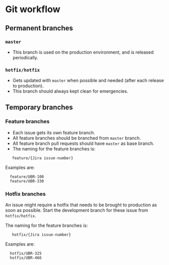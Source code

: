 # Git workflow

## Permanent branches
### `master`
* This branch is used on the production environment, and is released periodically.

### `hotfix/hotfix`
* Gets updated with `master` when possible and needed (after each release to production).
* This branch should always kept clean for emergencies.

## Temporary branches
### Feature branches
* Each issue gets its own feature branch.
* All feature branches should be branched from `master` branch.
* All feature branch pull requests should have `master` as base branch.
* The naming for the feature branches is:
```
   feature/{Jira issue-number}
```

Examples are:
```
  feature/UBR-100
  feature/UBR-330
```

### Hotfix branches
 An issue might require a hotfix that needs to be brought to production as soon as possible. Start the development branch for these issue from `hotfix/hotfix`.

The naming for the feature branches is:
 ```
    hotfix/{Jira issue-number}
 ```

Examples are:
```
  hotfix/UBR-325
  hotfix/UBR-466
```